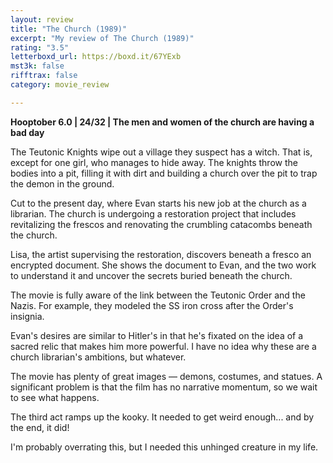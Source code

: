 ```yaml
---
layout: review
title: "The Church (1989)"
excerpt: "My review of The Church (1989)"
rating: "3.5"
letterboxd_url: https://boxd.it/67YExb
mst3k: false
rifftrax: false
category: movie_review

---
```


<b>Hooptober 6.0 | 24/32 | The men and women of the church are having a bad day</b>

The Teutonic Knights wipe out a village they suspect has a witch. That is, except for one girl, who manages to hide away. The knights throw the bodies into a pit, filling it with dirt and building a church over the pit to trap the demon in the ground.

Cut to the present day, where Evan starts his new job at the church as a librarian. The church is undergoing a restoration project that includes revitalizing the frescos and renovating the crumbling catacombs beneath the church.

Lisa, the artist supervising the restoration, discovers beneath a fresco an encrypted document. She shows the document to Evan, and the two work to understand it and uncover the secrets buried beneath the church.

The movie is fully aware of the link between the Teutonic Order and the Nazis. For example, they modeled the SS iron cross after the Order's insignia.

Evan's desires are similar to Hitler's in that he's fixated on the idea of a sacred relic that makes him more powerful. I have no idea why these are a church librarian's ambitions, but whatever.

The movie has plenty of great images — demons, costumes, and statues. A significant problem is that the film has no narrative momentum, so we wait to see what happens.

The third act ramps up the kooky. It needed to get weird enough... and by the end, it did!

I'm probably overrating this, but I needed this unhinged creature in my life.
